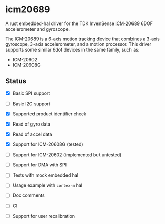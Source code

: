 # icm20689 

A rust embedded-hal driver for the 
TDK InvenSense 
[ICM-20689](https://invensense.tdk.com/download-pdf/icm-20689-datasheet/)
6DOF accelerometer and gyroscope.

The ICM-20689 is a 6-axis motion tracking device 
that combines a 3-axis gyroscope, 3-axis accelerometer, 
and a motion processor.
This driver supports some similar 6dof devices in the same family, such as:
- ICM-20602
- ICM-20608G

## Status

- [x] Basic SPI support
- [ ] Basic I2C support
- [x] Supported product identifier check
- [x] Read of gyro data
- [x] Read of accel data
- [x] Support for ICM-20608G (tested)
- [ ] Support for ICM-20602 (implemented but untested)
- [ ] Support for DMA with SPI
- [ ] Tests with mock embedded hal
- [ ] Usage example with `cortex-m` hal
- [ ] Doc comments
- [ ] CI
- [ ] Support for user recalibration







